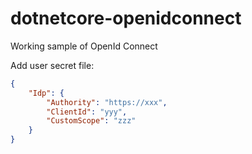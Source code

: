 # dotnetcore-openidconnect

Working sample of OpenId Connect 

Add user secret file:
```json
{
    "Idp": {
        "Authority": "https://xxx",
        "ClientId": "yyy",
        "CustomScope": "zzz"
    }
}
```